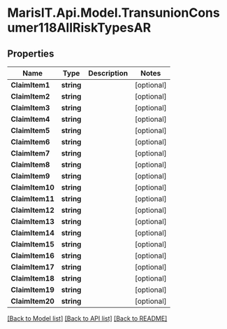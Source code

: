 
# MarisIT.Api.Model.TransunionConsumer118AllRiskTypesAR

## Properties

Name | Type | Description | Notes
------------ | ------------- | ------------- | -------------
**ClaimItem1** | **string** |  | [optional] 
**ClaimItem2** | **string** |  | [optional] 
**ClaimItem3** | **string** |  | [optional] 
**ClaimItem4** | **string** |  | [optional] 
**ClaimItem5** | **string** |  | [optional] 
**ClaimItem6** | **string** |  | [optional] 
**ClaimItem7** | **string** |  | [optional] 
**ClaimItem8** | **string** |  | [optional] 
**ClaimItem9** | **string** |  | [optional] 
**ClaimItem10** | **string** |  | [optional] 
**ClaimItem11** | **string** |  | [optional] 
**ClaimItem12** | **string** |  | [optional] 
**ClaimItem13** | **string** |  | [optional] 
**ClaimItem14** | **string** |  | [optional] 
**ClaimItem15** | **string** |  | [optional] 
**ClaimItem16** | **string** |  | [optional] 
**ClaimItem17** | **string** |  | [optional] 
**ClaimItem18** | **string** |  | [optional] 
**ClaimItem19** | **string** |  | [optional] 
**ClaimItem20** | **string** |  | [optional] 

[[Back to Model list]](../README.md#documentation-for-models)
[[Back to API list]](../README.md#documentation-for-api-endpoints)
[[Back to README]](../README.md)

